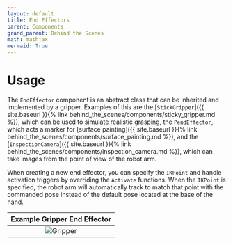 ```yaml
---
layout: default
title: End Effectors
parent: Components
grand_parent: Behind the Scenes
math: mathjax
mermaid: True
---
```


# Usage

The ```EndEffector``` component is an abstract class that can be inherited and implemented by a gripper. Examples of this are the [```StickGripper```]({{ site.baseurl }}{% link behind_the_scenes/components/sticky_gripper.md %}), which can be used to simulate realistic grasping, the ```PendEffector```, which acts a marker for [surface painting]({{ site.baseurl }}{% link behind_the_scenes/components/surface_painting.md %}), and the [```InspectionCamera```]({{ site.baseurl }}{% link behind_the_scenes/components/inspection_camera.md %}), which can take images from the point of view of the robot arm.

When creating a new end effector, you can specify the ```IKPoint``` and handle activation triggers by overriding the ```Activate``` functions. When the ```IKPoint``` is specified, the robot arm will automatically track to match that point with the commanded pose instead of the default pose located at the base of the hand.

| Example Gripper End Effector |
| :---: |
| ![Gripper]({{site.baseurl}}/assets/imgs/2022-04-27-10-31-19.png) |
